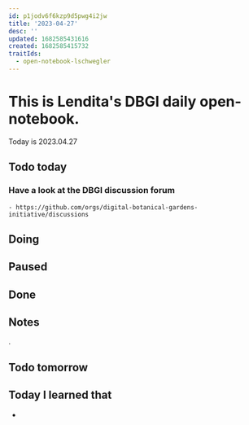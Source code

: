 ```yaml
---
id: p1jodv6f6kzp9d5pwg4i2jw
title: '2023-04-27'
desc: ''
updated: 1682585431616
created: 1682585415732
traitIds:
  - open-notebook-lschwegler
---
```


# This is Lendita's DBGI daily open-notebook.

Today is 2023.04.27

## Todo today

### Have a look at the DBGI discussion forum
    - https://github.com/orgs/digital-botanical-gardens-initiative/discussions
###
###

## Doing

## Paused

## Done

## Notes
.

## Todo tomorrow

###
###
###


## Today I learned that

-